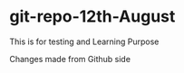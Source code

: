 # git-repo-12th-August
This is for testing and Learning Purpose






Changes made from Github side 
